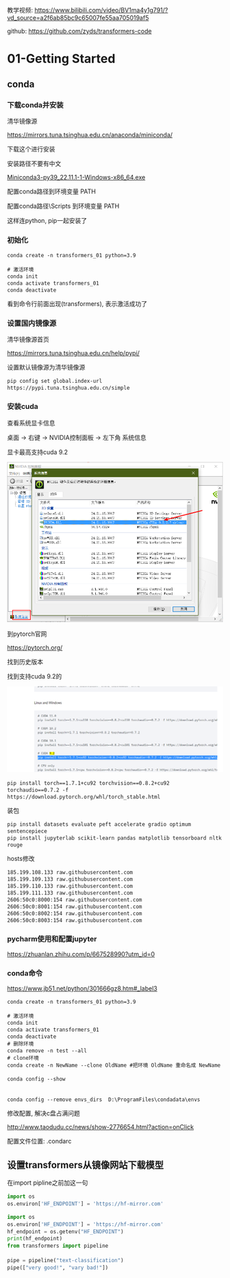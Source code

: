 教学视频: https://www.bilibili.com/video/BV1ma4y1g791/?vd_source=a2f6ab85bc9c65007fe55aa705019af5

github: https://github.com/zyds/transformers-code



# 01-Getting Started

## conda

### 下载conda并安装

清华镜像源

https://mirrors.tuna.tsinghua.edu.cn/anaconda/miniconda/

下载这个进行安装

安装路径不要有中文

[Miniconda3-py39_22.11.1-1-Windows-x86_64.exe](https://mirrors.tuna.tsinghua.edu.cn/anaconda/miniconda/Miniconda3-py39_22.11.1-1-Windows-x86_64.exe)

配置conda路径到环境变量 PATH

配置conda路径\Scripts 到环境变量 PATH

这样连python, pip一起安装了



### 初始化

```shell
conda create -n transformers_01 python=3.9

# 激活环境
conda init
conda activate transformers_01
conda deactivate
```

看到命令行前面出现(transformers), 表示激活成功了

### 设置国内镜像源

清华镜像源首页

https://mirrors.tuna.tsinghua.edu.cn/help/pypi/

设置默认镜像源为清华镜像源

```
pip config set global.index-url https://pypi.tuna.tsinghua.edu.cn/simple
```



### 安装cuda

查看系统显卡信息

桌面 -> 右键 -> NVIDIA控制面板 -> 左下角 系统信息

显卡最高支持cuda 9.2

![image-20240204003053286](image/image-20240204003053286.png)

到pytorch官网

https://pytorch.org/

找到历史版本

找到支持cuda 9.2的

![image-20240204003641459](image/image-20240204003641459.png)

```
pip install torch==1.7.1+cu92 torchvision==0.8.2+cu92 torchaudio==0.7.2 -f https://download.pytorch.org/whl/torch_stable.html
```



装包

```shell
pip install datasets evaluate peft accelerate gradio optimum sentencepiece
pip install jupyterlab scikit-learn pandas matplotlib tensorboard nltk rouge

```



hosts修改

```
185.199.108.133 raw.githubusercontent.com
185.199.109.133 raw.githubusercontent.com
185.199.110.133 raw.githubusercontent.com
185.199.111.133 raw.githubusercontent.com
2606:50c0:8000:154 raw.githubusercontent.com
2606:50c0:8001:154 raw.githubusercontent.com
2606:50c0:8002:154 raw.githubusercontent.com
2606:50c0:8003:154 raw.githubusercontent.com
```



### pycharm使用和配置jupyter

https://zhuanlan.zhihu.com/p/667528990?utm_id=0



### conda命令

https://www.jb51.net/python/301666gz8.htm#_label3

```
conda create -n transformers_01 python=3.9

# 激活环境
conda init
conda activate transformers_01
conda deactivate
# 删除环境
conda remove -n test --all
# clone环境
conda create -n NewName --clone OldName #把环境 OldName 重命名成 NewName

conda config --show


conda config --remove envs_dirs  D:\ProgramFiles\condadata\envs
```

修改配置, 解决c盘占满问题

http://www.taodudu.cc/news/show-2776654.html?action=onClick



配置文件位置: .condarc





## 设置transformers从镜像网站下载模型

在import pipline之前加这一句

```python
import os
os.environ['HF_ENDPOINT'] = 'https://hf-mirror.com'
```





```python
import os
os.environ['HF_ENDPOINT'] = 'https://hf-mirror.com'
hf_endpoint = os.getenv("HF_ENDPOINT")
print(hf_endpoint)
from transformers import pipeline

pipe = pipeline("text-classification")
pipe(["very good!", "vary bad!"])
```